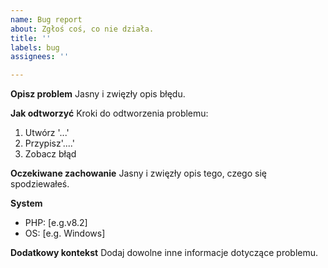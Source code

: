 ```yaml
---
name: Bug report
about: Zgłoś coś, co nie działa.
title: ''
labels: bug
assignees: ''

---
```


**Opisz problem**
Jasny i zwięzły opis błędu.

**Jak odtworzyć**
Kroki do odtworzenia problemu:
1. Utwórz '...'
2. Przypisz'....'
3. Zobacz błąd

**Oczekiwane zachowanie**
Jasny i zwięzły opis tego, czego się spodziewałeś.

**System**
 - PHP: [e.g.v8.2]
 - OS: [e.g. Windows]

**Dodatkowy kontekst**
Dodaj dowolne inne informacje dotyczące problemu.
